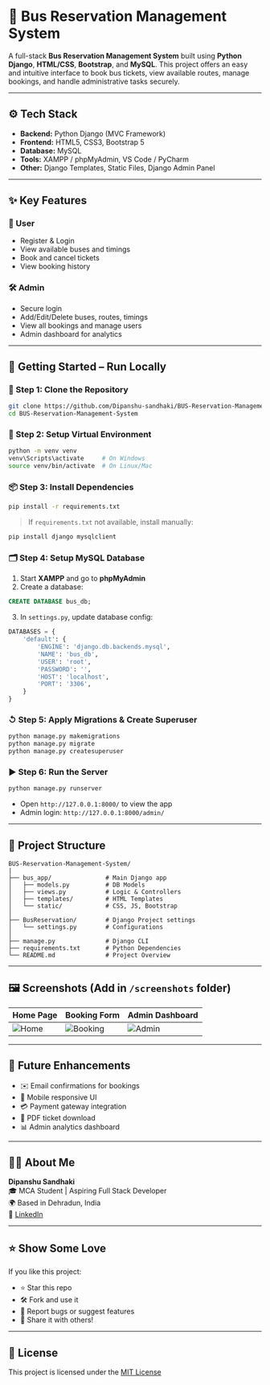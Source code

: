 # 🚌 Bus Reservation Management System

A full-stack **Bus Reservation Management System** built using **Python Django**, **HTML/CSS**, **Bootstrap**, and **MySQL**. This project offers an easy and intuitive interface to book bus tickets, view available routes, manage bookings, and handle administrative tasks securely.

---

## ⚙️ Tech Stack

- **Backend:** Python Django (MVC Framework)
- **Frontend:** HTML5, CSS3, Bootstrap 5
- **Database:** MySQL
- **Tools:** XAMPP / phpMyAdmin, VS Code / PyCharm
- **Other:** Django Templates, Static Files, Django Admin Panel

---

## ✨ Key Features

### 👤 User
- Register & Login
- View available buses and timings
- Book and cancel tickets
- View booking history

### 🛠️ Admin
- Secure login
- Add/Edit/Delete buses, routes, timings
- View all bookings and manage users
- Admin dashboard for analytics

---

## 🚀 Getting Started – Run Locally

### 🔽 Step 1: Clone the Repository

```bash
git clone https://github.com/Dipanshu-sandhaki/BUS-Reservation-Management-System.git
cd BUS-Reservation-Management-System
```

### 🧱 Step 2: Setup Virtual Environment

```bash
python -m venv venv
venv\Scripts\activate     # On Windows
source venv/bin/activate  # On Linux/Mac
```

### 📦 Step 3: Install Dependencies

```bash
pip install -r requirements.txt
```

> If `requirements.txt` not available, install manually:

```bash
pip install django mysqlclient
```

### 🗂️ Step 4: Setup MySQL Database

1. Start **XAMPP** and go to **phpMyAdmin**
2. Create a database:
```sql
CREATE DATABASE bus_db;
```

3. In `settings.py`, update database config:

```python
DATABASES = {
    'default': {
        'ENGINE': 'django.db.backends.mysql',
        'NAME': 'bus_db',
        'USER': 'root',
        'PASSWORD': '',
        'HOST': 'localhost',
        'PORT': '3306',
    }
}
```

### ↺ Step 5: Apply Migrations & Create Superuser

```bash
python manage.py makemigrations
python manage.py migrate
python manage.py createsuperuser
```

### ▶️ Step 6: Run the Server

```bash
python manage.py runserver
```

- Open `http://127.0.0.1:8000/` to view the app  
- Admin login: `http://127.0.0.1:8000/admin/`

---

## 📁 Project Structure

```
BUS-Reservation-Management-System/
|
├── bus_app/               # Main Django app
│   ├── models.py          # DB Models
│   ├── views.py           # Logic & Controllers
│   ├── templates/         # HTML Templates
│   └── static/            # CSS, JS, Bootstrap
│
├── BusReservation/        # Django Project settings
│   └── settings.py        # Configurations
│
├── manage.py              # Django CLI
├── requirements.txt       # Python Dependencies
└── README.md              # Project Overview
```

---

## 🖼️ Screenshots (Add in `/screenshots` folder)

| Home Page | Booking Form | Admin Dashboard |
|-----------|--------------|-----------------|
| ![Home](screenshots/home.png) | ![Booking](screenshots/booking.png) | ![Admin](screenshots/admin.png) |

---

## 🔧 Future Enhancements

- ✉️ Email confirmations for bookings
- 📲 Mobile responsive UI
- 💳 Payment gateway integration
- 🧾 PDF ticket download
- 📊 Admin analytics dashboard

---

## 🙋‍♂️ About Me

**Dipanshu Sandhaki**  
🎓 MCA Student | Aspiring Full Stack Developer  
🌍 Based in Dehradun, India  
📨 [LinkedIn](https://www.linkedin.com/in/dipanshusandhaki)

---

## ⭐ Show Some Love

If you like this project:

- ⭐ Star this repo
- 🛠 Fork and use it
- 🐛 Report bugs or suggest features
- 📢 Share it with others!

---

## 📜 License

This project is licensed under the [MIT License](LICENSE)
